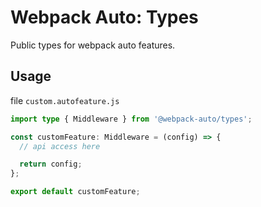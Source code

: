 # Webpack Auto: Types

Public types for webpack auto features.

## Usage

file `custom.autofeature.js`
```typescript
import type { Middleware } from '@webpack-auto/types';

const customFeature: Middleware = (config) => {
  // api access here

  return config;
};

export default customFeature;
```
